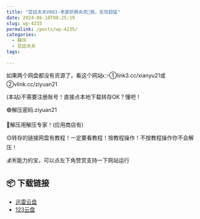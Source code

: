 ```yaml
---
title: "昆廷夫夫V083-老婆奶萌央求🌿我，反攻超猛"
date: 2024-06-10T08:25:19
slug: wp-4235
permalink: /posts/wp-4235/
categories:
  - 精华
  - 昆廷夫夫
tags:

---
```


如果两个网盘都没有资源了，看这个网站👉①link3.cc/xianyu21或②vlink.cc/ziyuan21

(本站)不需要注册账号！直接点本地下载转存OK？懂吧！

🟢解压密码:ziyuan21

🔵解压用解压专家！(应用商店有)

🟡转存的链接网盘有教程！一定要看教程！按教程操作！不按教程操作你不会解压！

💰🈶能力的宝，可以点左下角赞赏支持一下网站运行

## 📦 下载链接
- [迅雷云盘](https://blziyuan21.com/pay-download/4235?key=2b28a6b5fa&down_id=0)
- [123云盘](https://blziyuan21.com/pay-download/4235?key=2b28a6b5fa&down_id=1)

